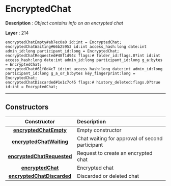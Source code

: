 # EncryptedChat

**Description** : *Object contains info on an encrypted chat*

**Layer** : 214

```tl
encryptedChatEmpty#ab7ec0a0 id:int = EncryptedChat;
encryptedChatWaiting#66b25953 id:int access_hash:long date:int admin_id:long participant_id:long = EncryptedChat;
encryptedChatRequested#48f1d94c flags:# folder_id:flags.0?int id:int access_hash:long date:int admin_id:long participant_id:long g_a:bytes = EncryptedChat;
encryptedChat#61f0d4c7 id:int access_hash:long date:int admin_id:long participant_id:long g_a_or_b:bytes key_fingerprint:long = EncryptedChat;
encryptedChatDiscarded#1e1c7c45 flags:# history_deleted:flags.0?true id:int = EncryptedChat;
```

---

## Constructors

| Constructor | Description |
| :---: | :--- |
| [**encryptedChatEmpty**](constructor/encryptedChatEmpty) | Empty constructor |
| [**encryptedChatWaiting**](constructor/encryptedChatWaiting) | Chat waiting for approval of second participant |
| [**encryptedChatRequested**](constructor/encryptedChatRequested) | Request to create an encrypted chat |
| [**encryptedChat**](constructor/encryptedChat) | Encrypted chat |
| [**encryptedChatDiscarded**](constructor/encryptedChatDiscarded) | Discarded or deleted chat |